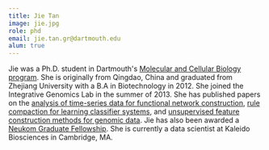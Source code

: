 ```yaml
---
title: Jie Tan
image: jie.jpg
role: phd
email: jie.tan.gr@dartmouth.edu
alum: true
---
```


Jie was a Ph.D. student in Dartmouth's [Molecular and Cellular Biology program](https://graduate.dartmouth.edu/mcb/).
She is originally from Qingdao, China and graduated from Zhejiang University with a B.A in Biotechnology in 2012.
She joined the Integrative Genomics Lab in the summer of 2013.
She has published papers on the [analysis of time-series data for functional network construction](http://link.springer.com/chapter/10.1007/978-3-642-37189-9_2), [rule compaction for learning classifier systems](http://mitpress.mit.edu/sites/default/files/titles/content/ecal13/ch017.html), and [unsupervised feature construction methods for genomic data](http://www.ncbi.nlm.nih.gov/pubmed/25592575).
Jie has also been awarded a [Neukom Graduate Fellowship](http://neukom.dartmouth.edu/programs/2015grad_fellows.html).
She is currently a data scientist at Kaleido Biosciences in Cambridge, MA.
